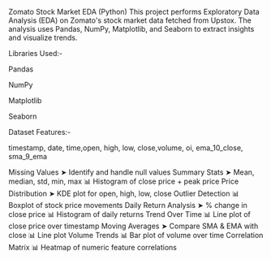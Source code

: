 Zomato Stock Market EDA (Python)
This project performs Exploratory Data Analysis (EDA) on Zomato's stock market data fetched from Upstox. The analysis uses Pandas, NumPy, Matplotlib, and Seaborn to extract insights and visualize trends.

Libraries Used:-

Pandas

NumPy

Matplotlib

Seaborn

Dataset Features:-

timestamp, date, time,open, high, low, close,volume, oi, ema_10_close, sma_9_ema

Missing Values
➤ Identify and handle null values
Summary Stats
➤ Mean, median, std, min, max
📊 Histogram of close price + peak price
Price Distribution
➤ KDE plot for open, high, low, close
Outlier Detection
📊 Boxplot of stock price movements
Daily Return Analysis
➤ % change in close price
📊 Histogram of daily returns
Trend Over Time
📊 Line plot of close price over timestamp
Moving Averages
➤ Compare SMA & EMA with close
📊 Line plot
Volume Trends
📊 Bar plot of volume over time
Correlation Matrix
📊 Heatmap of numeric feature correlations



